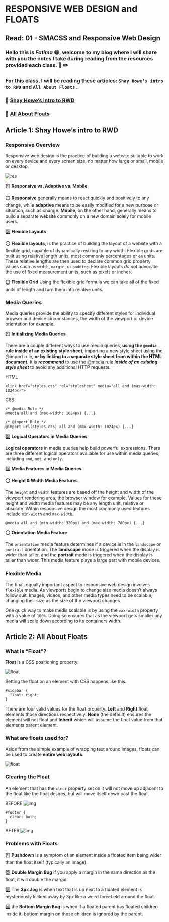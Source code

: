 # RESPONSIVE WEB DESIGN and FLOATS
## Read: 01 - SMACSS and Responsive Web Design 

### Hello this is ***Fatima*** :smile:, welcome to my blog where I will share with you the notes I take during reading from the resources provided each class. :closed_book: :pencil2:
### For this class, I will be reading these articles: `Shay Howe’s intro to RWD` and `All About Floats` .

### :pushpin: [Shay Howe’s intro to RWD](https://learn.shayhowe.com/advanced-html-css/responsive-web-design/)
### :pushpin: [All About Floats](https://css-tricks.com/all-about-floats/)


## Article 1: Shay Howe’s intro to RWD

### Responsive Overview
Responsive web design is the practice of building a website suitable to work on every device and every screen size, no matter how large or small, mobile or desktop.

![res](https://hackernoon.com/images/1tjg32bo.jpg)


:one:  **Responsive vs. Adaptive vs. Mobile**

:o:  **Responsive** generally means to react quickly and positively to any change, while **adaptive** means to be easily modified for a new purpose or situation, such as change.
**Mobile**, on the other hand, generally means to build a separate website commonly on a new domain solely for mobile users.


:two:  **Flexible Layouts**

:o:  **Flexible layouts**, is the practice of building the layout of a website with a flexible grid, capable of dynamically resizing to any width. Flexible grids are built using relative length units, most commonly percentages or `em` units. These relative lengths are then used to declare common grid property values such as `width`, `margin`, or `padding`.
Flexible layouts *do not* advocate the use of fixed measurement units, such as pixels or inches.


:o:  **Flexible Grid**
Using the flexible grid formula we can take all of the fixed units of length and turn them into relative units.


### Media Queries

Media queries provide the ability to specify different styles for individual browser and device circumstances, the width of the viewport or device orientation for example.

:one:  **Initializing Media Queries**

There are a couple different ways to use media queries, **using the `@media` rule inside of an existing style sheet**, importing a new style sheet using the @import rule, **or by linking to a separate style sheet from within the HTML document.**
It is ***recommend*** to use the @media rule ***inside of an existing style sheet*** to avoid any additional HTTP requests.

HTML
```
<link href="styles.css" rel="stylesheet" media="all and (max-width: 1024px)">
```

CSS
```
/* @media Rule */
@media all and (max-width: 1024px) {...}

/* @import Rule */
@import url(styles.css) all and (max-width: 1024px) {...}
```


:two:  **Logical Operators in Media Queries**

**Logical operators** in media queries help build powerful expressions. There are three different logical operators available for use within media queries, including `and`, `not`, and `only`.


:three:  **Media Features in Media Queries**

:o: **Height & Width Media Features**

The `height` and `width` features are based off the height and width of the viewport rendering area, the browser window for example. Values for these height and width media features may be any length unit, relative or absolute.
Within responsive design the most commonly used features include `min-width` and `max-width`.

```
@media all and (min-width: 320px) and (max-width: 780px) {...}
```

:o:  **Orientation Media Feature**

The `orientation` media feature determines if a device is in the `landscape` or `portrait` orientation. The **landscape** mode is triggered when the display is wider than taller, and the **portrait** mode is triggered when the display is taller than wider. This media feature plays a large part with mobile devices.


### Flexible Media

The final, equally important aspect to responsive web design involves `flexible` media. As viewports begin to change size media doesn’t always follow suit. Images, videos, and other media types need to be scalable, changing their size as the size of the viewport changes.

One quick way to make media scalable is by using the `max-width` property with a value of `100%`. Doing so ensures that as the viewport gets smaller any media will scale down according to its containers width.


## Article 2: All About Floats

### What is “Float”?

**Float** is a CSS positioning property. 

![float](https://miro.medium.com/max/540/1*gL79pBRvVlMjX0Ovevz96w.png)

Setting the float on an element with CSS happens like this:
```
#sidebar {
  float: right;			
}
```
There are four valid values for the float property. **Left** and **Right** float elements those directions respectively. **None** (the default) ensures the element will not float and **Inherit** which will assume the float value from that elements parent element.


### What are floats used for?

Aside from the simple example of wrapping text around images, floats can be used to create **entire web layouts**.

![float](https://i1.wp.com/css-tricks.com/wp-content/csstricks-uploads/web-layout.png?resize=540%2C240&ssl=1)


### Clearing the Float

An element that has the `clear` property set on it will not move up adjacent to the float like the float desires, but will move itself down past the float. 

BEFORE
![img](https://i1.wp.com/css-tricks.com/wp-content/csstricks-uploads/unclearedfooter.png?resize=540%2C195)

```
#footer {
  clear: both;			
}
```

AFTER
![img](https://i2.wp.com/css-tricks.com/wp-content/csstricks-uploads/clearedfooter.png?resize=540%2C230)


### Problems with Floats

:one: **Pushdown** is a symptom of an element inside a floated item being wider than the float itself (typically an image).

:two:  **Double Margin Bug** if you apply a margin in the same direction as the float, it will double the margin. 

:three:  The **3px Jog** is when text that is up next to a floated element is mysteriously kicked away by 3px like a weird forcefield around the float.

:four:  the **Bottom Margin Bug** is when if a floated parent has floated children inside it, bottom margin on those children is ignored by the parent.




